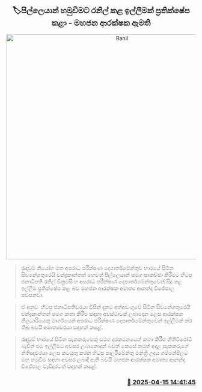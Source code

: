 <p align='center'><b><h2 align='center' title='Ranil's request to discuss with Pillayan was rejected - Public Security Minister'>🏷පිල්ලෙයාන් හමුවීමට රනිල් කළ ඉල්ලීමක් ප්‍රතික්ෂේප කළා - මහජන ආරක්ෂක ඇමති</h2></b></p>
<p align='center'><img src='https://helakuru.sgp1.cdn.digitaloceanspaces.com/esana/images/lib/ranil-bbc[1].jpg' width='600' alt='Ranil's request to discuss with Pillayan was rejected - Public Security Minister'></p>

> රැඳවුම් නියෝග මත අපරාධ පරීක්ෂණ දෙපාර්තමේන්තුව භාරයේ සිටින සිවනේශතුරෙයි චන්ද්‍රකාන්තන් හෙවත් පිල්ලෙයාන් සමග සාකච්ඡා කිරීමට හිටපු ජනාධිපති රනිල් වික්‍රමසිංහ අපරාධ පරීක්ෂණ දෙපාර්තමේන්තුවෙන් සිදු කළ ඉල්ලීම ප්‍රතික්ෂේප කළ බව මහජන ආරක්ෂක අමාත්‍ය ආනන්ද විජේපාල පවසනවා.

> ඒ අනුව  හිටපු ජනාධිපතිවරයා විසින් දැනට අත්අඩංගුවේ සිටින සිවනේශතුරෙයි චන්ද්‍රකාන්තන් සමග කතා කිරීම සඳහා අවස්ථාවක් ලබාදෙන ලෙස ආරක්ෂක නිලධාරියෙකු මාර්ගයෙන් අපරාධ පරීක්ෂණ දෙපාර්තමේන්තුවෙන් ඉල්ලීමක් කර තිබූ බවයි අමාත්‍යවරයා සඳහන් කළේ.

> රැඳවුම් භාරයේ සිටින සැකකරුවෙකු සමග දුරකථනයෙන් කතා කිරීම නීතිවිරෝධී බැවින් එම ඉල්ලීමට අවසර ලබානොදුන් බවත් කෙසේ නමුත් අදාළ සැකකරුගේ නීතීඥවරයා ලෙස කටයුතු කරන හිටපු පාර්ලිමේන්තු මන්ත්‍රී උදය ගම්මන්පිලට ඔහු හමුවීම සඳහා අවසර ලබාදී ඇති බවයි මහජන ආරක්ෂක අමාත්‍ය ආනන්ද විජේපාල වැඩිදුරටත් සඳහන් කළේ.



<h3 align='right'><a href='https://www.helakuru.lk/esana/p/109238/'>📅 2025-04-15 14:41:45</a></h3>
